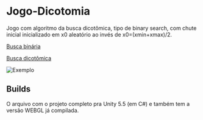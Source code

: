 # Jogo-Dicotomia
Jogo com algoritmo da busca dicotômica, tipo de binary search, com chute inicial inicializado em x0 aleatório ao invés de x0=(xmin+xmax)/2.

[Busca binária](https://en.wikipedia.org/wiki/Binary_search_algorithm)

[Busca dicotômica](https://en.wikipedia.org/wiki/Dichotomic_search)

![Exemplo](https://upload.wikimedia.org/wikipedia/commons/thumb/c/ca/Morse_code_tree3.png/800px-Morse_code_tree3.png)

## Builds

O arquivo com o projeto completo pra Unity 5.5 (em C#) e também tem a versão WEBGL já compilada.
